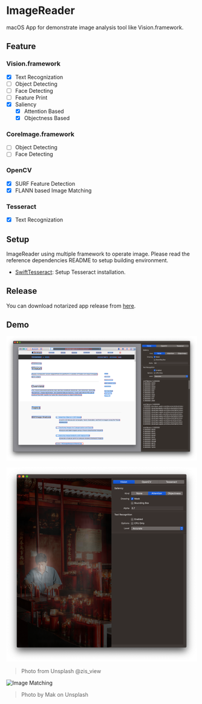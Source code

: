 # ImageReader

macOS App for demonstrate image analysis tool like Vision.framework.

## Feature

### Vision.framework
- [x] Text Recognization
- [ ] Object Detecting
- [ ] Face Detecting
- [ ] Feature Print
- [x] Saliency
  - [x] Attention Based
  - [x] Objectness Based

### CoreImage.framework
- [ ] Object Detecting
- [ ] Face Detecting

### OpenCV
- [x] SURF Feature Detection
- [x] FLANN based Image Matching

### Tesseract
- [x] Text Recognization


## Setup
ImageReader using multiple framework to operate image. Please read the reference dependencies README to setup building environment.

- [SwiftTesseract](https://github.com/MainasuK/SwiftTesseract#setup): Setup Tesseract installation.

## Release
You can download notarized app release from [here](https://github.com/MainasuK/ImageReader/releases).


## Demo
![Text Recognize](./Press/snapshot.png)

![Image Saliency](./Press/snapshot-2.png)
> Photo from Unsplash @zis_view 

![Image Matching](./Press/snapshot-3.png)
> Photo by Mak on Unsplash